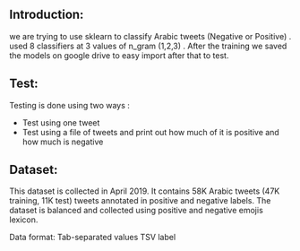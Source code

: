## Introduction:
we are trying to use sklearn to classify Arabic tweets (Negative or Positive) . used 8 classifiers at 3 values of n_gram (1,2,3) .
After the training we saved the models on google drive to easy import after that to test.


## Test: 
Testing is done using two ways : 
- Test using one tweet
- Test using a file of tweets and print out how much of it is positive and how much is negative

## Dataset:
This dataset is collected in April 2019. It contains 58K Arabic tweets (47K training, 11K test) tweets annotated in positive and negative labels. The dataset is balanced and collected using positive and negative emojis lexicon.

Data format: Tab-separated values TSV
label

